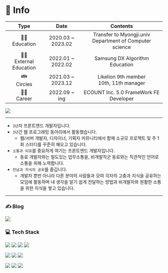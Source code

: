 <div>

# 📸 Info

|Type|Date|Contents|
|:---:|:---:|:---:|
|👨‍🎓<br/>Education|2020.03 ~ 2023.02|Transfer to Myongji.univ Department of Computer science|
|👨‍🏫<br/>External Education|2022.01 ~ 2022.02|Samsung DX Algorithm Education|
|👪<br/>Circles|2021.03 ~ 2023.12|Likelion 9th member <br /> 10th, 11th manager|
|👩‍💻<br/>Career|2022.09 ~ ing|ECOUNT Inc. 5.0 FrameWork FE Developer|

<div style="display: flex;">
  <img src='http://mazassumnida.wtf/api/v2/generate_badge?boj=hanjo1515' />
</div>

<hr />

- `3년`차 프론트엔드 개발자입니다.
- `3년`간 웹 프로그래밍 동아리에서 활동했습니다.
  - 웹/서버 개발자, 디자이너, 기획자 커뮤니티에서 함께 소규모 프로젝트 및 주 1회 스터디를 꾸준히 해오고 있습니다.
- `소통과 이유`를 중요하게 여기는 프론트엔드 개발자입니다.
  - 동료 개발자와는 밀도있는 업무소통을, 비개발직군 동료와는 직관적인 언어로 소통을 위해 노력합니다.
- `만남과 지식의 공유`를 즐깁니다.
  - 개발자 뿐만 아니라 다른 분야의 사람들과 모여 각자의 고충과 지식을 공유하는 모임에 활동하며 내 생각을 알기 쉽게 전달하는 방법과 비개발자와 원활한 소통을 위한 지식을 쌓고 있습니다.

<hr />

### ✍ Blog
<a href="https://blog.naver.com/hanjo1515"><img src="https://img.shields.io/badge/Blog-03C75A?style=flat-square&logo=Naver&logoColor=white"/></a>

### 💻 Tech Stack
<img src="https://img.shields.io/badge/JavaScript-F7DF1E?style=flat-square&logo=JavaScript&logoColor=white"/></a>
<img src="https://img.shields.io/badge/TypeScript-3178C6?style=flat-square&logo=TypeScript&logoColor=white"/></a>
<img src="https://img.shields.io/badge/Python-3766AB?style=flat-square&logo=Python&logoColor=white"/></a>
<img src="https://img.shields.io/badge/JAVA-007396?style=flat-square&logo=JAVA&logoColor=white"/></a>

<img src="https://img.shields.io/badge/React-61DAFB?style=flat-square&logo=React&logoColor=white"/></a>
<img src="https://img.shields.io/badge/Next.js-000000?style=flat-square&logo=Next.js&logoColor=white"/></a>
<img src="https://img.shields.io/badge/Redux-764ABC?style=flat-square&logo=Redux&logoColor=white"/></a>

<img src="https://img.shields.io/badge/Django-092E20?style=flat-square&logo=Django&logoColor=white"/></a>
<img src="https://img.shields.io/badge/Node.js-339933?style=flat-square&logo=Node.js&logoColor=white"/></a>
<img src="https://img.shields.io/badge/MySQL-4479A1?style=flat-square&logo=MySQL&logoColor=white"/></a>

<!-- <img src="https://img.shields.io/badge/쓰고자하는_텍스트-컬러코드?style=flat-square&logo=simpleicons에서_아이콘이름&logoColor=white"/></a> -->
</div>
